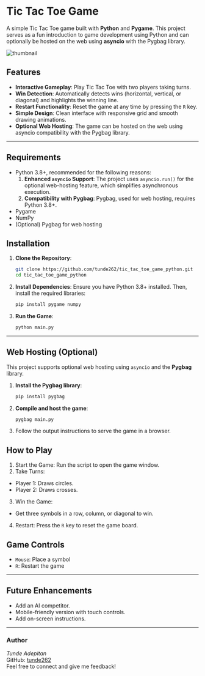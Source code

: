 # Tic Tac Toe Game

A simple Tic Tac Toe game built with **Python** and **Pygame**. This project serves as a fun introduction to game development using Python and can optionally be hosted on the web using **asyncio** with the Pygbag library.

![thumbnail](https://github.com/tunde262/tic_tac_toe_game_python/blob/main/assets/thumbnail.png?raw=true)

## Features

- **Interactive Gameplay**: Play Tic Tac Toe with two players taking turns.
- **Win Detection**: Automatically detects wins (horizontal, vertical, or diagonal) and highlights the winning line.
- **Restart Functionality**: Reset the game at any time by pressing the `R` key.
- **Simple Design**: Clean interface with responsive grid and smooth drawing animations.
- **Optional Web Hosting**: The game can be hosted on the web using asyncio compatibility with the Pygbag library.

---

## Requirements
- Python 3.8+, recommended for the following reasons:
  1. **Enhanced `asyncio` Support**: The project uses `asyncio.run()` for the optional web-hosting feature, which simplifies asynchronous execution.
  2. **Compatibility with Pygbag**: Pygbag, used for web hosting, requires Python 3.8+.
- Pygame
- NumPy
- (Optional) Pygbag for web hosting

## Installation

1. **Clone the Repository**:
   
   ```bash
   git clone https://github.com/tunde262/tic_tac_toe_game_python.git
   cd tic_tac_toe_game_python
   ```
   
3. **Install Dependencies**: Ensure you have Python 3.8+ installed. Then, install the required libraries:
   
   ```bash
   pip install pygame numpy
   ```

4. **Run the Game**:
   
   ```bash
   python main.py
   ```

---

## Web Hosting (Optional)

This project supports optional web hosting using `asyncio` and the **Pygbag** library.

1. **Install the Pygbag library**:
   ```bash
   pip install pygbag
   ```
   
2. **Compile and host the game**:
   ```bash
   pygbag main.py
   ```

3. Follow the output instructions to serve the game in a browser.

## How to Play

1. Start the Game: Run the script to open the game window.
2. Take Turns:
  - Player 1: Draws circles.
  - Player 2: Draws crosses.
3. Win the Game:
  - Get three symbols in a row, column, or diagonal to win.
4. Restart: Press the `R` key to reset the game board.

## Game Controls

- `Mouse`: Place a symbol
- `R`: 	Restart the game

---

## Future Enhancements
- Add an AI competitor.
- Mobile-friendly version with touch controls.
- Add on-screen instructions.

---

### Author
*Tunde Adepitan*  
GitHub: [tunde262](https://github.com/tunde262)  
Feel free to connect and give me feedback!
